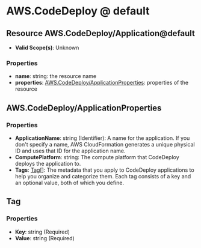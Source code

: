 # AWS.CodeDeploy @ default

## Resource AWS.CodeDeploy/Application@default
* **Valid Scope(s)**: Unknown
### Properties
* **name**: string: the resource name
* **properties**: [AWS.CodeDeploy/ApplicationProperties](#awscodedeployapplicationproperties): properties of the resource

## AWS.CodeDeploy/ApplicationProperties
### Properties
* **ApplicationName**: string (Identifier): A name for the application. If you don't specify a name, AWS CloudFormation generates a unique physical ID and uses that ID for the application name.
* **ComputePlatform**: string: The compute platform that CodeDeploy deploys the application to.
* **Tags**: [Tag](#tag)[]: The metadata that you apply to CodeDeploy applications to help you organize and categorize them. Each tag consists of a key and an optional value, both of which you define. 

## Tag
### Properties
* **Key**: string (Required)
* **Value**: string (Required)

